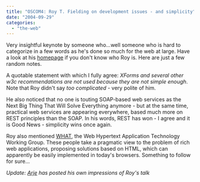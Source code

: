 ```yaml
---
title: "OSCOM4: Roy T. Fielding on development issues - and simplicity"
date: "2004-09-29"
categories: 
  - "the-web"
---
```


Very insightful keynote by someone who...well someone who is hard to categorize in a few words as he's done so much for the web at large. Have a look at his [homepage](http://roy.gbiv.com/) if you don't know who Roy is. Here are just a few random notes.

A quotable statement with which I fully agree: _XForms and several other w3c recommendations are not used because they are not simple enough_. Note that Roy didn't say _too complicated_ - very polite of him.

He also noticed that no one is touting SOAP-based web services as the Next Big Thing That Will Solve Everything anymore - but at the same time, practical web services are appearing everywhere, based much more on REST principles than the SOAP. In his words, REST has won - I agree and it is Good News - simplicity wins once again.

Roy also mentioned [WHAT](http://whatwg.org/), the Web Hypertext Application Technology Working Group. These people take a pragmatic view to the problem of rich web applications, proposing solutions based on HTML, which can apparently be easily implemented in today's browsers. Something to follow for sure...

_Update: [Arje](http://blogs.hippowebworks.com/hippo/archives/000054.html) has posted his own impressions of Roy's talk_

